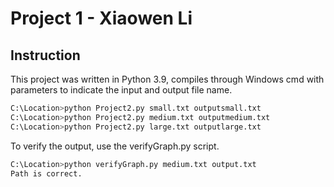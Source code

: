 # Project 1 - Xiaowen Li


## Instruction

This project was written in Python 3.9, compiles through Windows cmd with parameters to indicate the input and output file name.

```bash
C:\Location>python Project2.py small.txt outputsmall.txt
C:\Location>python Project2.py medium.txt outputmedium.txt
C:\Location>python Project2.py large.txt outputlarge.txt
```

To verify the output, use the verifyGraph.py script.
```bash
C:\Location>python verifyGraph.py medium.txt output.txt
Path is correct.
```
